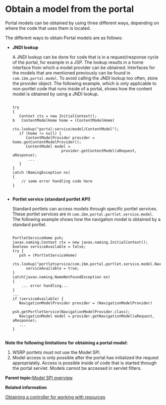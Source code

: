 # Obtain a model from the portal

Portal models can be obtained by using three different ways, depending on where the code that uses them is located.

The different ways to obtain Portal models are as follows:

-   **JNDI lookup**

    A JNDI lookup can be done for code that is in a request/response cycle of the portal, for example in a JSP. The lookup results in a home interface from which a model provider can be obtained. Interfaces for the models that are mentioned previously can be found in `com.ibm.portal.model`. To avoid calling the JNDI lookup too often, store the provider object. The following example, which is only applicable to non-portlet code that runs inside of a portal, shows how the content model is obtained by using a JNDI lookup.

    ```xmp
    
    try
    {
       Context ctx = new InitialContext();
    b   ContentModelHome home = (ContentModelHome)
                        ctx.lookup("portal:service/model/ContentModel");
       if (home != null) {
          ContentModelProvider provider = home.getContentModelProvider();
          ContentModel model = 
                          provider.getContentModel(aRequest, aResponse);
    	   ...
       }
    }
    catch (NamingException nx)
    {
        // some error handling code here
    }
    
    
    ```

-   **Portlet service \(standard portlet API\)**

    Standard portlets can access models through specific portlet services. These portlet services are in `com.ibm.portal.portlet.service.model`. The following example shows how the navigation model is obtained by a standard portlet.

    ```xmp
    
    PortletServiceHome psh;
    javax.naming.Context ctx = new javax.naming.InitialContext();
    boolean serviceAvailable = false;
    try {
       psh = (PortletServiceHome) 
          ctx.lookup("portletservice/com.ibm.portal.portlet.service.model.NavigationModelProvider");
          serviceAvailable = true;
    }
    catch(javax.naming.NameNotFoundException ex) 
    {
        ... error handling...
    }
    ...
    if (serviceAvailable) {
       NavigationModelProvider provider = (NavigationModelProvider)
                               psh.getPortletService(NavigationModelProvider.class);
       NavigationModel model = provider.getNavigationModel(aRequest, aResponse);
       ...
    }
    
    
    ```


**Note the following limitations for obtaining a portal model:**

1.  WSRP portlets must not use the Model SPI.
2.  Model access is only possible after the portal has initialized the request appropriately. Access is possible inside of code that is started through the portal servlet. Models cannot be accessed in servlet filters.

**Parent topic:**[Model SPI overview](../dev/dgn_modelovw.md)

**Related information**  


[Obtaining a controller for working with resources](../dev/ctrlrapit_obtn_ctrlr.md)

